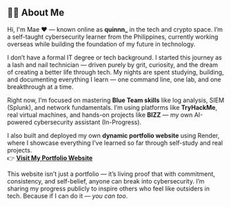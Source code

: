 ## 👩‍💻 About Me

Hi, I'm Mae ❤️ — known online as **quinnn_** in the tech and crypto space. I’m a self-taught cybersecurity learner from the Philippines, currently working overseas while building the foundation of my future in technology.

I don’t have a formal IT degree or tech background. I started this journey as a lash and nail technician — driven purely by grit, curiosity, and the dream of creating a better life through tech. My nights are spent studying, building, and documenting everything I learn — one command line, one lab, and one breakthrough at a time.

Right now, I’m focused on mastering **Blue Team skills** like log analysis, SIEM (Splunk), and network fundamentals. I’m using platforms like **TryHackMe**, real virtual machines, and hands-on projects like **BIZZ** — my own AI-powered cybersecurity assistant (In-Progress).

I also built and deployed my own **dynamic portfolio website** using Render, where I showcase everything I’ve learned so far through self-study and real projects.  
👉 **[Visit My Portfolio Website](https://dynamic-portfolio-1-vnc0.onrender.com/)**

This website isn’t just a portfolio — it’s living proof that with commitment, consistency, and self-belief, anyone can break into cybersecurity. I’m sharing my progress publicly to inspire others who feel like outsiders in tech. Because if I can do it — *you can too*.

